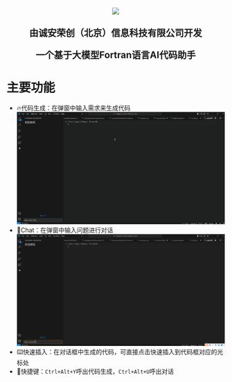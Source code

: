 <h2 align="center"><img src="https://s1.ax1x.com/2023/08/22/pPJia4O.png" height="120">
<p align="center"><strong>由诚安荣创（北京）信息科技有限公司开发</strong></p>
<p align="center"><strong>一个基于大模型Fortran语言AI代码助手</strong></p>

# 主要功能

- 🔥代码生成：在弹窗中输入需求来生成代码
![image](https://github.com/Caojh1/FortranAssitant/blob/main/resources/hssc.gif?raw=true)
- 📝Chat：在弹窗中输入问题进行对话
![image](https://github.com/Caojh1/FortranAssitant/blob/main/resources/chat.gif?raw=true)
- ⌨️快速插入：在对话框中生成的代码，可直接点击快速插入到代码框对应的光标处
- 🔑快捷键：```Ctrl+Alt+Y```呼出代码生成，```Ctrl+Alt+U```呼出对话

